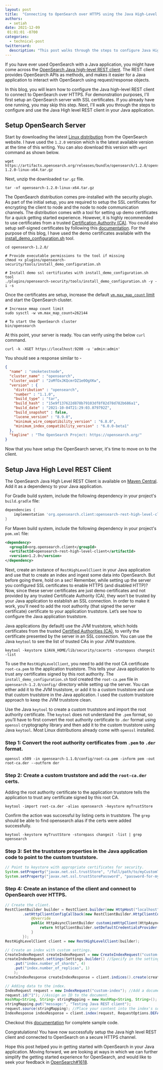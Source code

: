 ```yaml
---
layout: post
title:  "Connecting to OpenSearch over HTTPS using the Java High-Level REST Client"
authors: 
  - setiah
date: 2021-12-09
 01:01:01 -0700
categories: 
  - technical-post
twittercard:
  description: "This post walks through the steps to configure Java High-level REST client to connect to OpenSearch over HTTPS."
---
```


If you have ever used OpenSearch with a Java application, you might have come across the [OpenSearch Java high-level REST client](https://opensearch.org/docs/latest/clients/java-rest-high-level/). The REST client provides OpenSearch APIs as methods, and makes it easier for a Java application to interact with OpenSearch using request/response objects.

In this blog, you will learn how to configure the Java high-level REST client to connect to OpenSearch over HTTPS. For demonstration purposes, I'll first setup an OpenSearch server with SSL certificates. If you already have one running, you may skip this step. Next, I'll walk you through the steps to configure and use the Java High level REST client in your Java application.

## Setup OpenSearch Server

Start by downloading the latest [Linux distribution](https://opensearch.org/downloads.html) from the OpenSearch website. I have used the `1.2.0` version which is the latest available version at the time of this writing. You can also download this version with `wget` command as shown below.
```shell
wget https://artifacts.opensearch.org/releases/bundle/opensearch/1.2.0/opensearch-1.2.0-linux-x64.tar.gz
```

Next, unzip the downloaded `tar.gz` file.
```shell
tar -xf opensearch-1.2.0-linux-x64.tar.gz
```

The OpenSearch distribution comes pre-installed with the security plugin. As part of the initial setup, you are required to setup the SSL certificates for encrypting the client to node and the node to node communication channels. The distribution comes with a tool for setting up demo certificates for a quick getting started experience. However, it is highly recommended to use certificates from a trusted [Certification Authority (CA)](https://en.wikipedia.org/wiki/Certificate_authority). You could also setup self-signed certificates by following this [documentation](https://opensearch.org/docs/latest/security-plugin/configuration/generate-certificates/). For the purpose of this blog, I have used the demo certificates available with the [install_demo_configuration.sh](https://github.com/opensearch-project/security/blob/main/tools/install_demo_configuration.sh) tool. 
```shell
cd opensearch-1.2.0/

# Provide executable permissions to the tool if missing 
chmod +x plugins/opensearch-security/tools/install_demo_configuration.sh

# Install demo ssl certificates with install_demo_configuration.sh tool
./plugins/opensearch-security/tools/install_demo_configuration.sh -y -i -s
```

Once the certificates are setup, increase the default [`vm.max_map_count` limit](https://opensearch.org/docs/latest/opensearch/install/important-settings/) and start the OpenSearch cluster.  

```shell
# Increase mmap count limit 
sudo sysctl -w vm.max_map_count=262144

# To start the OpenSearch cluster
bin/opensearch
```

At this point, your server is ready. You can verify using the below `curl` command. 
```shell
curl -k -XGET https://localhost:9200 -u 'admin:admin'
```

You should see a response similar to -

```json
{
  "name" : "smoketestnode",
  "cluster_name" : "opensearch",
  "cluster_uuid" : "2oMfOxJKQcmrDZ1e0OgXKw",
  "version" : {
    "distribution" : "opensearch",
    "number" : "1.1.0",
    "build_type" : "tar",
    "build_hash" : "15e9f137622d878b79103df8f82d78d782b686a1",
    "build_date" : "2021-10-04T21:29:03.079792Z",
    "build_snapshot" : false,
    "lucene_version" : "8.9.0",
    "minimum_wire_compatibility_version" : "6.8.0",
    "minimum_index_compatibility_version" : "6.0.0-beta1"
  },
  "tagline" : "The OpenSearch Project: https://opensearch.org/"
}
```

Now that you have setup the OpenSearch server, it's time to move on to the client.

## Setup Java High Level REST Client

The OpenSearch Java High Level REST Client is available on [Maven Central](https://search.maven.org/search?q=a:opensearch-rest-high-level-client). Add it as a dependency to your Java application.

For Gradle build system, include the following dependency in your project's `build.gradle` file:

```gradle
dependencies {
    implementation 'org.opensearch.client:opensearch-rest-high-level-client:1.2.0'
}
```
 
For Maven build system, include the following dependency in your project's `pom.xml` file:
```xml
<dependency>
  <groupId>org.opensearch.client</groupId>
  <artifactId>opensearch-rest-high-level-client</artifactId>
  <version>1.2.0</version>
</dependency>
```

Next, create an instance of `RestHighLevelClient` in your Java application and use that to create an index and ingest some data into OpenSearch. But before going there, hold on a sec! Remember, while setting up the server you configured SSL certificates to enable HTTPS (and disabled HTTP)? Now, since these server certificates are just demo certificates and not provided by any trusted Certificate Authority (CA), they won't be trusted by your Java application to establish an SSL connection. In order to make it work, you'll need to add the root authority (that signed the server certificate) certificate to your application truststore. Let’s see how to configure the Java application truststore.

Java applications (by default) use the JVM truststore, which holds certificates from the trusted [Certified Authorities (CA)](https://en.wikipedia.org/wiki/Certificate_authority), to verify the certificate presented by the server in an SSL connection. You can use the Java `keytool` to see the list of trusted CAs in your JVM truststore.

```shell
keytool -keystore $JAVA_HOME/lib/security/cacerts -storepass changeit -list 
```

To use the `RestHighLevelClient`, you need to add the root CA certificate `root-ca.pem` to the application truststore. This tells your Java application to trust any certificates signed by this root authority.  The `install_demo_configuration.sh` tool created the `root-ca.pem` file in `opensearch-1.2.0/config/` directory while setting up the server. You can either add it to the JVM truststore, or add it to a custom truststore and use that custom truststore in the Java application. I used the custom truststore approach to keep the JVM truststore clean. 

Use the Java `keytool` to create a custom truststore and import the root authority certificate. The `keytool` does not understand the `.pem` format, so you’ll have to first convert the root authority certificate to `.der` format using `openssl` cryptography library and then add it to the custom truststore using Java `keytool`. Most Linux distributions already come with `openssl` installed.

### Step 1: Convert the root authority certificates from `.pem` to `.der` format.

```shell
openssl x509 -in opensearch-1.1.0/config/root-ca.pem -inform pem -out root-ca.der --outform der
```

### Step 2: Create a custom truststore and add the `root-ca.der` certs. 

Adding the root authority certificate to the application truststore tells the application to trust any certificate signed by this root CA.

```shell
keytool -import root-ca.der -alias opensearch -keystore myTrustStore
```

Confirm the action was successful by listing certs in truststore. The `grep` should be able to find opensearch alias if the certs were added successfully.

```shell
keytool -keystore myTrustStore -storepass changeit -list | grep opensearch
```

### Step 3: Set the truststore properties in the Java application code to point to the custom truststore. 

```java
// Point to keystore with appropriate certificates for security.
System.setProperty("javax.net.ssl.trustStore", "/full/path/to/myCustomTrustStore");
System.setProperty("javax.net.ssl.trustStorePassword", "password-for-myCustomTrustStore");
```


### Step 4: Create an instance of the client and connect to OpenSearch over HTTPS. 

```java
// Create the client.
RestClientBuilder builder = RestClient.builder(new HttpHost("localhost", 9200, "https"))
        .setHttpClientConfigCallback(new RestClientBuilder.HttpClientConfigCallback() {
            @Override
            public HttpAsyncClientBuilder customizeHttpClient(HttpAsyncClientBuilder httpClientBuilder) {
                return httpClientBuilder.setDefaultCredentialsProvider(credentialsProvider);
            }
        });
RestHighLevelClient client = new RestHighLevelClient(builder);

// Create an index with custom settings.
CreateIndexRequest createIndexRequest = new CreateIndexRequest("custom-index");
createIndexRequest.settings(Settings.builder() //Specify in the settings how many shards you want in the index.
    .put("index.number_of_shards", 4)
    .put("index.number_of_replicas", 1)
    );
CreateIndexResponse createIndexResponse = client.indices().create(createIndexRequest, RequestOptions.DEFAULT);

// Adding data to the index.
IndexRequest request = new IndexRequest("custom-index"); //Add a document to the custom-index we created.
request.id("1"); //Assign an ID to the document.
HashMap<String, String> stringMapping = new HashMap<String, String>();
stringMapping.put("message:", "Testing Java REST client");
request.source(stringMapping); //Place your content into the index's source.
IndexResponse indexResponse = client.index(request, RequestOptions.DEFAULT);
```

Checkout this [documentation](https://opensearch.org/docs/latest/clients/java-rest-high-level/) for complete sample code.

Congratulations! You have now successfully setup the Java high level REST client and connected to OpenSearch on a secure HTTPS channel. 

Hope this post helped you in getting started with OpenSearch in your Java application. Moving forward, we are looking at ways in which we can further simplify the getting started experience for OpenSearch, and would like to seek your feedback in [OpenSearch#1618](https://github.com/opensearch-project/OpenSearch/issues/1618).
